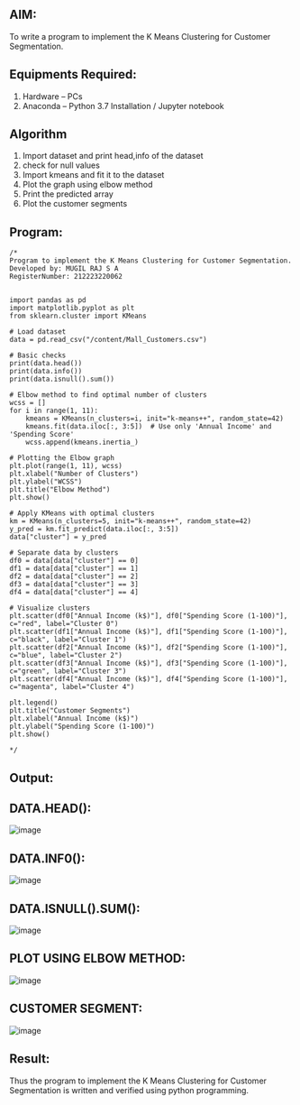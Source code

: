## AIM:
To write a program to implement the K Means Clustering for Customer Segmentation.

## Equipments Required:
1. Hardware – PCs
2. Anaconda – Python 3.7 Installation / Jupyter notebook

## Algorithm
1. Import dataset and print head,info of the dataset
2. check for null values
3. Import kmeans and fit it to the dataset
4. Plot the graph using elbow method
5. Print the predicted array
6. Plot the customer segments

## Program:
```
/*
Program to implement the K Means Clustering for Customer Segmentation.
Developed by: MUGIL RAJ S A
RegisterNumber: 212223220062


import pandas as pd
import matplotlib.pyplot as plt
from sklearn.cluster import KMeans

# Load dataset
data = pd.read_csv("/content/Mall_Customers.csv")

# Basic checks
print(data.head())
print(data.info())
print(data.isnull().sum())

# Elbow method to find optimal number of clusters
wcss = []
for i in range(1, 11):
    kmeans = KMeans(n_clusters=i, init="k-means++", random_state=42)
    kmeans.fit(data.iloc[:, 3:5])  # Use only 'Annual Income' and 'Spending Score'
    wcss.append(kmeans.inertia_)

# Plotting the Elbow graph
plt.plot(range(1, 11), wcss)
plt.xlabel("Number of Clusters")
plt.ylabel("WCSS")
plt.title("Elbow Method")
plt.show()

# Apply KMeans with optimal clusters
km = KMeans(n_clusters=5, init="k-means++", random_state=42)
y_pred = km.fit_predict(data.iloc[:, 3:5])
data["cluster"] = y_pred

# Separate data by clusters
df0 = data[data["cluster"] == 0]
df1 = data[data["cluster"] == 1]
df2 = data[data["cluster"] == 2]
df3 = data[data["cluster"] == 3]
df4 = data[data["cluster"] == 4]

# Visualize clusters
plt.scatter(df0["Annual Income (k$)"], df0["Spending Score (1-100)"], c="red", label="Cluster 0")
plt.scatter(df1["Annual Income (k$)"], df1["Spending Score (1-100)"], c="black", label="Cluster 1")
plt.scatter(df2["Annual Income (k$)"], df2["Spending Score (1-100)"], c="blue", label="Cluster 2")
plt.scatter(df3["Annual Income (k$)"], df3["Spending Score (1-100)"], c="green", label="Cluster 3")
plt.scatter(df4["Annual Income (k$)"], df4["Spending Score (1-100)"], c="magenta", label="Cluster 4")

plt.legend()
plt.title("Customer Segments")
plt.xlabel("Annual Income (k$)")
plt.ylabel("Spending Score (1-100)")
plt.show()

*/
```

## Output:

## DATA.HEAD():

![image](https://github.com/user-attachments/assets/6beaa101-b007-4603-abfe-3a688a562bdd)


## DATA.INF0():

![image](https://github.com/user-attachments/assets/63b5452c-dc83-4e5e-a37b-30fce5df0de1)



## DATA.ISNULL().SUM():

![image](https://github.com/user-attachments/assets/cd972c66-a02d-4f55-b94b-d3dfeb699fa4)



## PLOT USING ELBOW METHOD:

![image](https://github.com/user-attachments/assets/7f673ca6-c624-4e22-ab47-356c1892170d)



## CUSTOMER SEGMENT:

![image](https://github.com/user-attachments/assets/1ae6527e-8855-4263-a679-e8aaca340b5f)




## Result:

Thus the program to implement the K Means Clustering for Customer Segmentation is written and verified using python programming.


